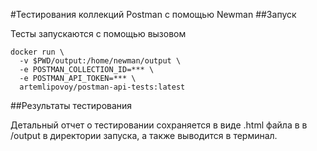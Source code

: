 #Тестирования коллекций Postman с помощью Newman
##Запуск

Тесты запускаются с помощью вызовом
````
docker run \
  -v $PWD/output:/home/newman/output \
  -e POSTMAN_COLLECTION_ID=*** \
  -e POSTMAN_API_TOKEN=*** \
  artemlipovoy/postman-api-tests:latest
````

##Результаты тестирования

Детальный отчет о тестировании сохраняется в виде .html файла в
в /output в директории запуска, а также выводится в терминал.

